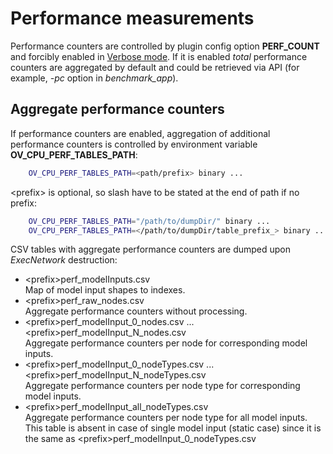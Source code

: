 # Performance measurements

Performance counters are controlled by plugin config option **PERF_COUNT** and forcibly enabled in [Verbose mode](verbose.md). If it is enabled *total* performance counters are aggregated by default and could be retrieved via API (for example, *-pc* option in *benchmark_app*).

## Aggregate performance counters

If performance counters are enabled, aggregation of additional performance counters is controlled by environment variable **OV_CPU_PERF_TABLES_PATH**:
```sh
    OV_CPU_PERF_TABLES_PATH=<path/prefix> binary ...
```

\<prefix\> is optional, so slash have to be stated at the end of path if no prefix:
```sh
    OV_CPU_PERF_TABLES_PATH="/path/to/dumpDir/" binary ...
    OV_CPU_PERF_TABLES_PATH=</path/to/dumpDir/table_prefix_> binary ...
```

CSV tables with aggregate performance counters are dumped upon *ExecNetwork* destruction:
* \<prefix\>perf_modelInputs.csv\
Map of model input shapes to indexes.
* \<prefix\>perf_raw_nodes.csv\
Aggregate performance counters without processing.
* \<prefix\>perf_modelInput_0_nodes.csv ... \<prefix\>perf_modelInput_N_nodes.csv\
Aggregate performance counters per node for corresponding model inputs.
* \<prefix\>perf_modelInput_0_nodeTypes.csv ... \<prefix\>perf_modelInput_N_nodeTypes.csv\
Aggregate performance counters per node type for corresponding model inputs.
* \<prefix\>perf_modelInput_all_nodeTypes.csv\
Aggregate performance counters per node type for all model inputs.\
This table is absent in case of single model input (static case) since it is the same as \<prefix\>perf_modelInput_0_nodeTypes.csv
